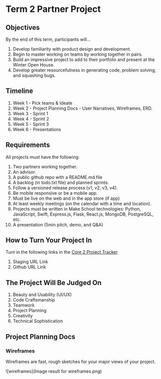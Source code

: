 # Term 2 Partner Project

## Objectives

By the end of this term, participants will... 

1. Develop familiarity with product design and development.
1. Begin to master working on teams by working together in pairs.
1. Build an impressive project to add to their portfolio and present at the Winter Open House.
1. Develop greater resourcefulness in generating code, problem solving, and squashing bugs.

## Timeline

1. Week 1 - Pick teams & Ideate
1. Week 2 - Project Planning Docs - User Narratives, Wireframes, ERD.
1. Week 3 - Sprint 1
1. Week 4 - Sprint 2
1. Week 5 - Sprint 3
1. Week 6 - Presentations

## Requirements

All projects must have the following:

1. Two partners working together.
1. An advisor.
1. A public github repo with a README.md file
1. A backlog (in todo.txt file) and planned sprints.
1. Follow a versioned release process (v1, v2, v3, v4).
1. Be mobile responsive or be a mobile app.
1. Must be live on the web and in the app store (if app)
1. At least weekly meetings (on the calendar with a time and location).
1. Projects must be written in Make School technologies: Python, JavaScript, Swift, Express.js, Flask, React.js, MongoDB, PostgreSQL, etc.
1. A presentation (5min pitch, demo, and Q&A)

## How to Turn Your Project In

Turn in the following links in the [Core 2 Project Tracker](https://docs.google.com/spreadsheets/d/1FgcCswGm4dmn7jIwYNARBCFt7MdGEr_lfuTLzHFR-DA/edit?usp=sharing)

1. Staging URL Link
1. Github URL Link

## The Project Will Be Judged On

1. Beauty and Usability (UI/UX)
1. Code Craftsmanship
1. Teamwork
1. Project Planning
1. Creativity
1. Technical Sophistication

## Project Planning Docs

### Wireframes

Wireframes are fast, rough sketches for your major views of your project.

![wireframes](Image result for wireframes.png)
